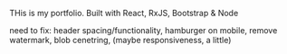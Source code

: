 THis is my portfolio. Built with React, RxJS, Bootstrap & Node


need to fix: header spacing/functionality, hamburger on mobile, remove watermark, blob cenetring, (maybe responsiveness, a little)
